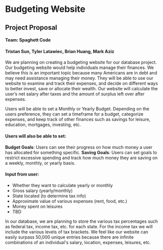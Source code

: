 # Budgeting Website
## Project Proposal

#### Team: Spaghett Code
 
#### Tristan Sun, Tyler Latawiec, Brian Huang, Mark Aziz
 
We are planning on creating a budgeting website for our database project. Our budgeting website would help individuals manage their finances. We believe this is an important topic because many Americans are in debt and may need assistance managing their money. They will be able to use our website to examine and track their expenses, and decide on different ways to better invest, save or allocate their wealth. Our website will calculate the user’s net salary after taxes and the amount of surplus left over after expenses.
 
Users will be able to set a Monthly or Yearly Budget. Depending on the users preference, they can set a timeframe for a budget, categorize expenses, and keep track of other finances such as savings for leisure, education, mortgages, investing, etc.
 
#### Users will also be able to set:

**Budget Goals**: Users can see their progress on how much money a user has allocated for something specific.
**Saving Goals**: Users can set goals to restrict excessive spending and track how much money they are saving on a weekly, monthly, or yearly basis.

#### Input from user:
- Whether they want to calculate yearly or monthly
- Gross salary (yearly/monthly)
- State located (to determine tax info)
- Approximate value of various expenses (rent, food, etc.)
- Money spent on leisures
- TBD
 
In our database, we are planning to store the various tax percentages such as federal tax, income tax, etc. for each state. For the income tax we will include the various levels of tax brackets. We feel like our website can easily surpass 50,000 unique entries because there are infinite combinations of an individual's salary, location, expenses, leisures, etc.
 

